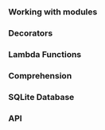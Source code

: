### Working with modules
### Decorators
### Lambda Functions
### Comprehension
### SQLite Database
### API

